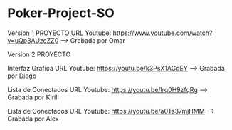 # Poker-Project-SO

Version 1 PROYECTO 
URL Youtube: https://www.youtube.com/watch?v=uQp3AUzeZZ0 --> Grabada por Omar


Version 2 PROYECTO



Interfaz Grafica URL Youtube: https://youtu.be/k3PsX1AGdEY --> Grabada por Diego


Lista de Conectados URL Youtube: https://youtu.be/lrq0H9zfqRg --> Grabada por Kirill


Lista de Conectados URL Youtube: https://youtu.be/a0Ts37mjHMM --> Grabada por Alex


